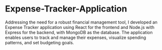 # Expense-Tracker-Application
Addressing the need for a robust financial management tool, I developed an Expense Tracker application using React for the frontend and Node.js with Express for the backend, with MongoDB as the database. The application enables users to track and manage their expenses, visualize spending patterns, and set budgeting goals.
